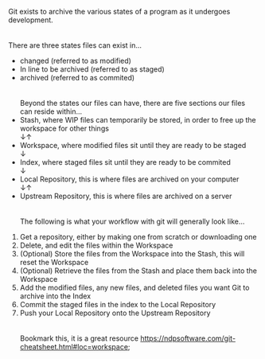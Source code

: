 Git exists to archive the various states of a program as it undergoes development.
</br></br></br>
There are three states files can exist in...
* changed (referred to as modified)
* In line to be archived (referred to as staged)
* archived (referred to as commited)
</br></br></br>
Beyond the states our files can have, there are five sections our files can reside within...
* Stash, where WIP files can temporarily be stored, in order to free up the workspace for other things</br>
    ↓↑
* Workspace, where modified files sit until they are ready to be staged</br>
    ↓
* Index, where staged files sit until they are ready to be commited</br>
    ↓
* Local Repository, this is where files are archived on your computer</br>
    ↓↑
* Upstream Repository, this is where files are archived on a server
</br></br></br>
The following is what your workflow with git will generally look like...
1. Get a repository, either by making one from scratch or downloading one
2. Delete, and edit the files within the Workspace
3. (Optional) Store the files from the Workspace into the Stash, this will reset the Workspace
5. (Optional) Retrieve the files from the Stash and place them back into the Workspace
6. Add the modified files, any new files, and deleted files you want Git to archive into the Index
7. Commit the staged files in the index to the Local Repository
8. Push your Local Repository onto the Upstream Repository
</br></br></br>
Bookmark this, it is a great resource
https://ndpsoftware.com/git-cheatsheet.html#loc=workspace;
